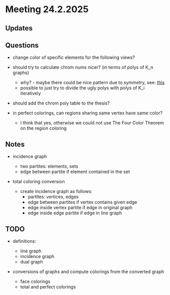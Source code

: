 # Meeting 24.2.2025

## Updates

## Questions

- change color of specific elements for the following views?

- should try to calculate chrom nums nicer? (in terms of polys of K_n graphs)
  - why? - maybe there could be nice pattern due to symmetry, see: [this](../Resources/Handwritten/octahedron_chrom_poly_pascal.pdf)
  - possible to just try to divide the ugly polys with polys of K_i iteratively

- should add the chrom poly table to the thesis?

- in perfect colorings, can regions sharing same vertex have same color?
  - I think that yes, otherwise we could not use The Four Color Theorem on the region coloring

## Notes

- incidence graph
  - two partites: elements, sets
  - edge between partite if element contained in the set

- total coloring conversion
  - create incidence graph as follows:
    - partites: vertices, edges
    - edge between partites if vertex contains given edge
    - edge inside vertex partite if edge in original graph
    - edge inside edge partite if edge in line graph

## TODO

- definitions:
  - line graph
  - incidence graph
  - dual graph

- conversions of graphs and compute colorings from the converted graph
  - face colorings
  - total and perfect colorings